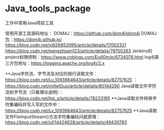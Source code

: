 # Java_tools_package
工作中常用Java项目工具

常用开源工具源码地址：
DOM4J：https://github.com/dom4j/dom4j
DOM4J包：https://dom4j.github.io/
https://blog.csdn.net/xj626852095/article/details/17002321
https://blog.csdn.net/pengzhisen123/article/details/79705263
Jenkins的project权限控制：https://www.cnblogs.com/Eivll0m/p/6734076.html
log4j第三方包地址：https://logging.apache.org/log4j/2.x

**Java字符流、字节流及对应的按行读取文件：https://blog.csdn.net/Lv_1093964643/article/details/82757625
：https://blog.csdn.net/milletGuo/article/details/80144290
Java读取文件字符流和字节流（只看理论说明）：https://blog.csdn.net/liqi_q/article/details/78233195
**Java读取文件转换字符集编码并写入写的文件中：https://blog.csdn.net/Lv_1093964643/article/details/82757625
**Java读取文件FileInputStream()方法字符集编码问题原理：https://blog.csdn.net/u014424628/article/details/49430783
